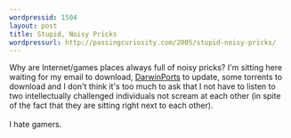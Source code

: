 ```yaml
---
wordpressid: 1504
layout: post
title: Stupid, Noisy Pricks
wordpressurl: http://passingcuriosity.com/2005/stupid-noisy-pricks/
---
```

Why are Internet/games places always full of noisy pricks? I'm sitting here waiting for my email to download, <a href="http://www.darwinports.org/">DarwinPorts</a> to update, some torrents to download and I don't think it's too much to ask that I not have to listen to two intellectually challenged individuals not scream at each other (in spite of the fact that they are sitting right next to each other).<br /><br />I hate gamers.
